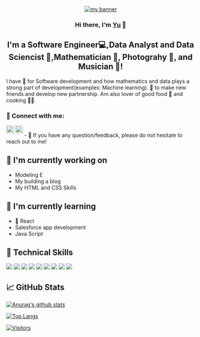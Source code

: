 
<!--
**Ceteris90/Ceteris90** is a ✨ _special_ ✨ repository because its `README.md` (this file) appears on your GitHub profile.

Here are some ideas to get you started:

- 🔭 I’m currently working on ...
- 🌱 I’m currently learning ...
- 👯 I’m looking to collaborate on ...
- 🤔 I’m looking for help with ...
- 💬 Ask me about ...
- 📫 How to reach me: ...
- 😄 Pronouns: ...
- ⚡ Fun fact: ...
-->

<p align="center">
  <a href="https://www.yushi.dev/" target="_blank" rel="noreferrer"><img src="https://user-images.githubusercontent.com/75753187/123350185-74ce0900-d528-11eb-848d-d92955dbb944.png" alt="my banner"></a>
</p>

<h3 align="center">
Hi there, I'm <a href="https://www.yushi.dev/" target="_blank" rel="noreferrer">Yu</a> 👋
</h3>

<h2 align="center">
I'm a Software Engineer💻,Data Analyst and Data Sciencist 🧮,Mathematician  🧮, Photograhy 📸, and Musician 🎹!
</h2> 
I have 💌 for Software development and how mathematics and data plays a strong part of development(examples: Machine learning). 💌 to make new friends and develop new partnership. Am also lover of good food 🥫 and cooking 👨‍🍳.

### 🤝 Connect with me:

<a href="https://www.linkedin.com/in/jonas-kwame-mawuli-tawiah-nyador-9b54421a7/"><img align="left" src="https://raw.githubusercontent.com/yushi1007/yushi1007/main/images/linkedin.svg" alt="Ceteris90 | LinkedIn" width="21px"/></a>
<a href="https://instagram.com/kwame.jt"><img align="left" src="https://raw.githubusercontent.com/yushi1007/yushi1007/main/images/instagram.svg" alt="Ceteris90 | Instagram" width="21px"/></a>

</br>
- 💬 If you have any question/feedback, please do not hesitate to reach out to me!

## 🔭 I'm currently working on

- Modeling E
- My building a blog
- My HTML and CSS Skills 

## 🌱 I'm currently learning

- 📱 React
- Salesforce app development
- Java Script

## 💼 Technical Skills

![](https://img.shields.io/badge/Code-React-informational?style=flat&logo=react&color=61DAFB)
![](https://img.shields.io/badge/Code-JavaScript-informational?style=flat&logo=JavaScript&color=F7DF1E)
![](https://img.shields.io/badge/Code-HTML5-informational?style=flat&logo=HTML5&color=E34F26)
![](https://img.shields.io/badge/Code-PostgreSQL-informational?style=flat&logo=PostgreSQL&color=336791)
![](https://img.shields.io/badge/Code-SQLite-informational?style=flat&logo=SQLite&color=003B57)
![](https://img.shields.io/badge/Tools-GitHub-informational?style=flat&logo=GitHub&color=181717)
![](https://img.shields.io/badge/Tools-Python-informational?style=flat&logo=Python&color=F7DF1E)
![](https://img.shields.io/badge/Tools-C-informational?style=flat&logo=C&color=F7DF1E)
![](https://img.shields.io/badge/Tools-C++-informational?style=flat&logo=C++&color=F7DF1E)
</br>






## 📈 GitHub Stats 

[![Anurag's github stats](https://github-readme-stats.vercel.app/api?username=yushi1007)](https://github.com/yushi1007)

[![Top Langs](https://github-readme-stats.vercel.app/api/top-langs/?username=yushi1007&layout=compact)](https://github.com/yushi1007)

[![Visitors](https://visitor-badge.glitch.me/badge?page_id=yushi1007.yushi1007)](https://www.yushi.dev/)

